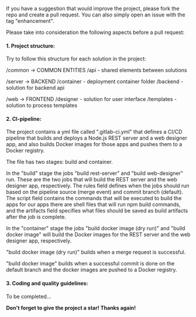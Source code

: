 If you have a suggestion that would improve the project, please fork the repo and create a pull request. 
You can also simply open an issue with the tag "enhancement".

Please take into consideration the following aspects before a pull request:

<h4>1. Project structure: </h4>

Try to follow this structure for each solution in the project:

/common -> COMMON ENTITIES
      /api - shared elements between solutions

/server -> BACKEND
      /container - deployment container folder
      /backend - solution for backend api

/web -> FRONTEND
      /designer - solution for user interface
      /templates - solution to process templates

<h4>2. CI-pipeline: </h4>

The project contains a yml file called ".gitlab-ci.yml" that defines a CI/CD pipeline that builds and deploys a Node.js REST server and a web designer app, and also builds Docker images for those apps and pushes them to a Docker registry.

The file has two stages: build and container.

In the "build" stage the jobs "build rest-server" and "build web-designer" run. These are the two jobs that will build the REST server and the web designer app, respectively. The rules field defines when the jobs should run based on the pipeline source (merge event) and commit branch (default). The script field contains the commands that will be executed to build the apps for our apps there are shell files that will run npm build commands, and the artifacts field specifies what files should be saved as build artifacts after the job is complete.

In the "container" stage the jobs "build docker image (dry run)" and "build docker image" will build the Docker images for the REST server and the web designer app, respectively.

"build docker image (dry run)" builds when a merge request is successful.  

"build docker image" builds when a successful commit is done on the default branch and the docker images are pushed to a Docker registry.

<h4>3. Coding and quality guidelines: </h4>

To be completed...

<strong>Don't forget to give the project a star! Thanks again! </strong>